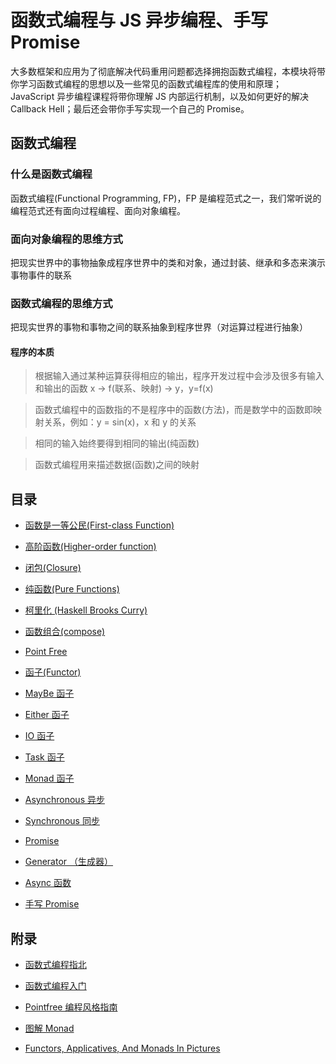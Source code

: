 # 函数式编程与 JS 异步编程、手写 Promise

大多数框架和应用为了彻底解决代码重用问题都选择拥抱函数式编程，本模块将带你学习函数式编程的思想以及一些常见的函数式编程库的使用和原理；JavaScript 异步编程课程将带你理解 JS 内部运行机制，以及如何更好的解决 Callback Hell；最后还会带你手写实现一个自己的 Promise。

## 函数式编程

### 什么是函数式编程

函数式编程(Functional Programming, FP)，FP 是编程范式之一，我们常听说的编程范式还有面向过程编程、面向对象编程。

### 面向对象编程的思维方式

把现实世界中的事物抽象成程序世界中的类和对象，通过封装、继承和多态来演示事物事件的联系

### 函数式编程的思维方式

把现实世界的事物和事物之间的联系抽象到程序世界（对运算过程进行抽象）

#### 程序的本质

> 根据输入通过某种运算获得相应的输出，程序开发过程中会涉及很多有输入和输出的函数
> x -> f(联系、映射) -> y，y=f(x)

> 函数式编程中的函数指的不是程序中的函数(方法)，而是数学中的函数即映射关系，例如：y
> = sin(x)，x 和 y 的关系

> 相同的输入始终要得到相同的输出(纯函数)

> 函数式编程用来描述数据(函数)之间的映射

## 目录

- [函数是一等公民(First-class Function)](w-001-first-class-function)

- [高阶函数(Higher-order function)](w-002-higher-order-function)

- [闭包(Closure)](w-003-closure)

- [纯函数(Pure Functions)](w-004-pure-functions)

- [柯里化 (Haskell Brooks Curry)](w-005-curry)

- [函数组合(compose)](w-006-compose)

- [Point Free](w-007-point-free)

- [函子(Functor)](w-008-functor)

- [MayBe 函子](w-009-maybe)

- [Either 函子](w-010-either)

- [IO 函子](w-011-io)

- [Task 函子](w-012-task)

- [Monad 函子](w-013-monad)

- [Asynchronous 异步](w-014-asynchronous)

- [Synchronous 同步](w-015-synchronous)

- [Promise](w-016-promise)

- [Generator （生成器）](w-017-generator)

- [Async 函数](w-018-async-await)

- [手写 Promise](w-019-my-promise)

## 附录

- [函数式编程指北](https://llh911001.gitbooks.io/mostly-adequate-guide-chinese/content/ch1.html)

- [函数式编程入门](http://www.ruanyifeng.com/blog/2017/02/fp-tutorial.html)

- [Pointfree 编程风格指南](http://www.ruanyifeng.com/blog/2017/03/pointfree.html)

- [图解 Monad](http://www.ruanyifeng.com/blog/2015/07/monad.html)

- [Functors, Applicatives, And Monads In Pictures](http://adit.io/posts/2013-04-17-functors,_applicatives,_and_monads_in_pictures.html)
